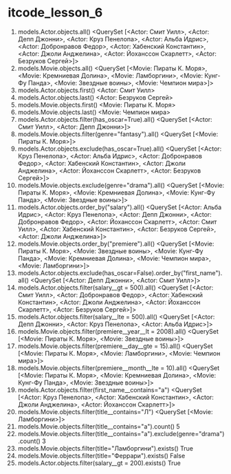 # itcode_lesson_6
1) models.Actor.objects.all()
<QuerySet [<Actor: Смит Уилл>, <Actor: Депп Джонни>, <Actor: Круз Пенелопа>, <Actor: Альба Идрис>, <Actor: Добронравов Федор>, <Actor: Хабенский Константин>, <Actor: Джоли Анджелина>, <Actor: Йоханссон Скарлетт>, <Actor: Безруков Сергей>]>
2) models.Movie.objects.all()
<QuerySet [<Movie: Пираты К. Моря>, <Movie: Кремниевая Долина>, <Movie: Ламборгини>, <Movie: Кунг-Фу Панда>, <Movie: Звездные воины>, <Movie: Чемпион мира>]>
3) models.Actor.objects.first()
<Actor: Смит Уилл>
4) models.Actor.objects.last()
<Actor: Безруков Сергей>
5) models.Movie.objects.first()
<Movie: Пираты К. Моря>
6) models.Movie.objects.last()
<Movie: Чемпион мира>
7) models.Actor.objects.filter(has_oscar=True).all()
<QuerySet [<Actor: Смит Уилл>, <Actor: Депп Джонни>]>
8) models.Movie.objects.filter(genre="fantasy").all()
<QuerySet [<Movie: Пираты К. Моря>]>
9) models.Actor.objects.exclude(has_oscar=True).all()
<QuerySet [<Actor: Круз Пенелопа>, <Actor: Альба Идрис>, <Actor: Добронравов Федор>, <Actor: Хабенский Константин>, <Actor: Джоли Анджелина>, <Actor: Йоханссон Скарлетт>, <Actor: Безруков Сергей>]>
10) models.Movie.objects.exclude(genre="drama").all()
<QuerySet [<Movie: Пираты К. Моря>, <Movie: Кремниевая Долина>, <Movie: Кунг-Фу Панда>, <Movie: Звездные воины>]>
11) models.Actor.objects.order_by("salary").all()
<QuerySet [<Actor: Альба Идрис>, <Actor: Круз Пенелопа>, <Actor: Депп Джонни>, <Actor: Добронравов Федор>, <Actor: Йоханссон Скарлетт>, <Actor: Смит Уилл>, <Actor: Хабенский Константин>, <Actor: Безруков Сергей>, <Actor: Джоли Анджелина>]>
12) models.Movie.objects.order_by("premiere").all()
<QuerySet [<Movie: Пираты К. Моря>, <Movie: Звездные воины>, <Movie: Кунг-Фу Панда>, <Movie: Кремниевая Долина>, <Movie: Чемпион мира>, <Movie: Ламборгини>]>
13) models.Actor.objects.exclude(has_oscar=False).order_by("first_name").all()
<QuerySet [<Actor: Депп Джонни>, <Actor: Смит Уилл>]>
14) models.Actor.objects.filter(salary__gt = 500).all()
<QuerySet [<Actor: Смит Уилл>, <Actor: Добронравов Федор>, <Actor: Хабенский Константин>, <Actor: Джоли Анджелина>, <Actor: Йоханссон Скарлетт>, <Actor: Безруков Сергей>]>
15) models.Actor.objects.filter(salary__lte = 500).all()
<QuerySet [<Actor: Депп Джонни>, <Actor: Круз Пенелопа>, <Actor: Альба Идрис>]>
16) models.Movie.objects.filter(premiere__year__lt = 2008).all()
<QuerySet [<Movie: Пираты К. Моря>, <Movie: Звездные воины>]>
17) models.Movie.objects.filter(premiere__day__gte = 15).all()
<QuerySet [<Movie: Пираты К. Моря>, <Movie: Ламборгини>, <Movie: Чемпион мира>]>
18) models.Movie.objects.filter(premiere__month__lte = 10).all()
<QuerySet [<Movie: Пираты К. Моря>, <Movie: Кремниевая Долина>, <Movie: Кунг-Фу Панда>, <Movie: Звездные воины>]>
19) models.Actor.objects.filter(first_name__contains="а")
<QuerySet [<Actor: Круз Пенелопа>, <Actor: Хабенский Константин>, <Actor: Джоли Анджелина>, <Actor: Йоханссон Скарлетт>]>
20) models.Movie.objects.filter(title__contains="Л")
<QuerySet [<Movie: Ламборгини>]>
21) models.Movie.objects.filter(title__contains="а").count()
5
22) models.Movie.objects.filter(title__contains="а").exclude(genre="drama").count()
3
23) models.Movie.objects.filter(title="Ламборгини").exists()
True
24) models.Movie.objects.filter(title="Феррари").exists()
False
25) models.Actor.objects.filter(salary__gt = 200).exists()
True